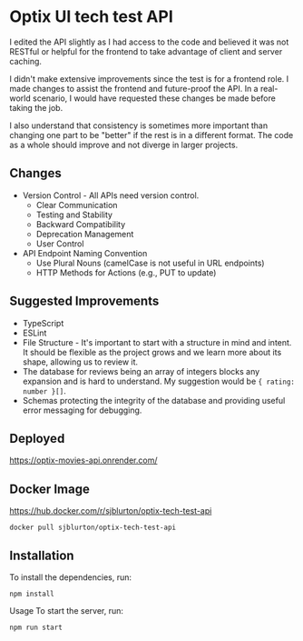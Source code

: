 # Optix UI tech test API

I edited the API slightly as I had access to the code and believed it was not RESTful or helpful for the frontend to take advantage of client and server caching.

I didn't make extensive improvements since the test is for a frontend role. I made changes to assist the frontend and future-proof the API. In a real-world scenario, I would have requested these changes be made before taking the job.

I also understand that consistency is sometimes more important than changing one part to be "better" if the rest is in a different format. The code as a whole should improve and not diverge in larger projects.

## Changes

- Version Control - All APIs need version control.
  - Clear Communication
  - Testing and Stability
  - Backward Compatibility
  - Deprecation Management
  - User Control
- API Endpoint Naming Convention
  - Use Plural Nouns (camelCase is not useful in URL endpoints)
  - HTTP Methods for Actions (e.g., PUT to update)

## Suggested Improvements

- TypeScript
- ESLint
- File Structure - It's important to start with a structure in mind and intent. It should be flexible as the project grows and we learn more about its shape, allowing us to review it.
- The database for reviews being an array of integers blocks any expansion and is hard to understand. My suggestion would be `{ rating: number }[]`.
- Schemas protecting the integrity of the database and providing useful error messaging for debugging.

## Deployed

https://optix-movies-api.onrender.com/

## Docker Image

https://hub.docker.com/r/sjblurton/optix-tech-test-api

`docker pull sjblurton/optix-tech-test-api`

## Installation

To install the dependencies, run:

```
npm install
```

Usage
To start the server, run:

```
npm run start
```
